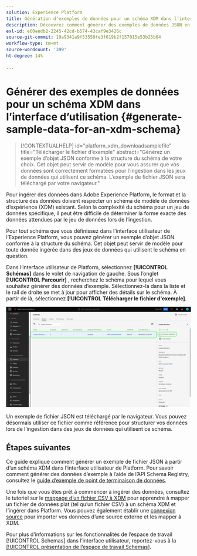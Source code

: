 ```yaml
---
solution: Experience Platform
title: Génération d’exemples de données pour un schéma XDM dans l’interface utilisateur
description: Découvrez comment générer des exemples de données JSON en fonction d’un schéma existant dans l’interface utilisateur de Adobe Experience Platform.
exl-id: e60eedb2-2245-42cd-b574-43caf9e3426c
source-git-commit: 19a9341a9f53559fe3f619b2f157015e53b25b64
workflow-type: tm+mt
source-wordcount: '399'
ht-degree: 14%

---
```


# Générer des exemples de données pour un schéma XDM dans l’interface d’utilisation {#generate-sample-data-for-an-xdm-schema}

>[!CONTEXTUALHELP]
>id="platform_xdm_downloadsamplefile"
>title="Télécharger le fichier d’exemple"
>abstract="Générez un exemple d’objet JSON conforme à la structure du schéma de votre choix. Cet objet peut servir de modèle pour vous assurer que vos données sont correctement formatées pour l’ingestion dans les jeux de données qui utilisent ce schéma. L’exemple de fichier JSON sera téléchargé par votre navigateur."

Pour ingérer des données dans Adobe Experience Platform, le format et la structure des données doivent respecter un schéma de modèle de données d’expérience (XDM) existant. Selon la complexité du schéma pour un jeu de données spécifique, il peut être difficile de déterminer la forme exacte des données attendues par le jeu de données lors de l’ingestion.

Pour tout schéma que vous définissez dans l’interface utilisateur de l’Experience Platform, vous pouvez générer un exemple d’objet JSON conforme à la structure du schéma. Cet objet peut servir de modèle pour toute donnée ingérée dans des jeux de données qui utilisent le schéma en question.

Dans l’interface utilisateur de Platform, sélectionnez **[!UICONTROL Schémas]** dans le volet de navigation de gauche. Sous l’onglet **[!UICONTROL Parcourir]** , recherchez le schéma pour lequel vous souhaitez générer des données d’exemple. Sélectionnez-la dans la liste et le rail de droite se met à jour pour afficher des détails sur le schéma. À partir de là, sélectionnez **[!UICONTROL Télécharger le fichier d&#39;exemple]**.

![Onglet Parcourir de l’espace de travail des schémas avec un schéma sélectionné et télécharger le fichier d’exemple mis en surbrillance.](../images/ui/sample/sample-data.png)

Un exemple de fichier JSON est téléchargé par le navigateur. Vous pouvez désormais utiliser ce fichier comme référence pour structurer vos données lors de l’ingestion dans des jeux de données qui utilisent ce schéma.

## Étapes suivantes

Ce guide explique comment générer un exemple de fichier JSON à partir d’un schéma XDM dans l’interface utilisateur de Platform. Pour savoir comment générer des données d’exemple à l’aide de l’API Schema Registry, consultez le [guide d’exemple de point de terminaison de données](../api/sample-data.md).

Une fois que vous êtes prêt à commencer à ingérer des données, consultez le tutoriel sur le [mappage d’un fichier CSV à XDM](../../ingestion/tutorials/map-csv/overview.md) pour apprendre à mapper un fichier de données plat (tel qu’un fichier CSV) à un schéma XDM et l’ingérer dans Platform. Vous pouvez également établir une [connexion source](../../sources/home.md) pour importer vos données d’une source externe et les mapper à XDM.

Pour plus d’informations sur les fonctionnalités de l’espace de travail [!UICONTROL Schemas] dans l’interface utilisateur, reportez-vous à la [[!UICONTROL présentation de l’espace de travail Schemas]](./overview.md).
